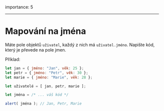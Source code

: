 importance: 5

---

# Mapování na jména

Máte pole objektů `uživatel`, každý z nich má `uživatel.jméno`. Napište kód, který je převede na pole jmen.

Příklad:

```js no-beautify
let jan = { jméno: "Jan", věk: 25 };
let petr = { jméno: "Petr", věk: 30 };
let marie = { jméno: "Marie", věk: 28 };

let uživatelé = [ jan, petr, marie ];

let jména = /* ... váš kód */

alert( jména ); // Jan, Petr, Marie
```

